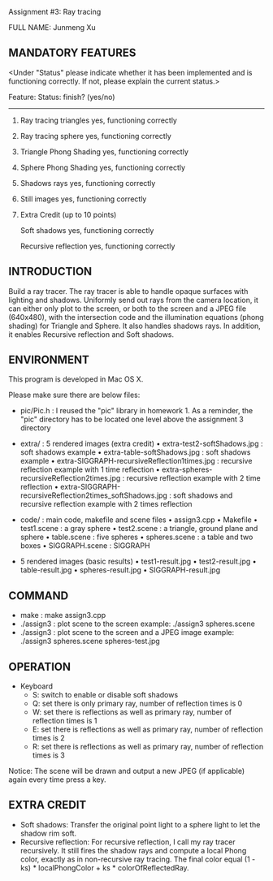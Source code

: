 Assignment #3: Ray tracing

FULL NAME: Junmeng Xu


MANDATORY FEATURES
------------------

<Under "Status" please indicate whether it has been implemented and is
functioning correctly.  If not, please explain the current status.>

Feature:                                 Status: finish? (yes/no)
-------------------------------------    -------------------------
1) Ray tracing triangles                  yes, functioning correctly

2) Ray tracing sphere                     yes, functioning correctly

3) Triangle Phong Shading                 yes, functioning correctly

4) Sphere Phong Shading                   yes, functioning correctly

5) Shadows rays                           yes, functioning correctly

6) Still images                           yes, functioning correctly
   

7) Extra Credit (up to 10 points)

   Soft shadows                           yes, functioning correctly

   Recursive reflection                   yes, functioning correctly


INTRODUCTION
------------
Build a ray tracer. The ray tracer is able to handle opaque surfaces with lighting and shadows. Uniformly send out rays from the camera location, it can either only plot to the screen, or both to the screen and a JPEG file (640x480), with the intersection code and the illumination equations (phong shading) for Triangle and Sphere. It also handles shadows rays.
In addition, it enables Recursive reflection and Soft shadows.


ENVIRONMENT
-----------
This program is developed in Mac OS X.

Please make sure there are below files:

* pic/Pic.h : I reused the "pic" library in homework 1. As a reminder, the "pic" directory has to be located one level above the assignment 3 directory

* extra/ : 5 rendered images (extra credit)
	• extra-test2-softShadows.jpg : soft shadows example
	• extra-table-softShadows.jpg : soft shadows example
	• extra-SIGGRAPH-recursiveReflection1times.jpg : recursive reflection example with 1 time reflection
	• extra-spheres-recursiveReflection2times.jpg : recursive reflection example with 2 time reflection
	• extra-SIGGRAPH-recursiveReflection2times_softShadows.jpg : soft shadows and recursive reflection example with 2 times reflection

* code/ : main code, makefile and scene files
	• assign3.cpp
	• Makefile
	• test1.scene : a gray sphere
	• test2.scene : a triangle, ground plane and sphere
	• table.scene : five spheres
	• spheres.scene : a table and two boxes
	• SIGGRAPH.scene : SIGGRAPH

* 5 rendered images (basic results)
	• test1-result.jpg
	• test2-result.jpg
	• table-result.jpg
	• spheres-result.jpg
	• SIGGRAPH-result.jpg


COMMAND
-------
* make : make assign3.cpp
* ./assign3 <scene filename> : plot scene to the screen
	example: ./assign3 spheres.scene
* ./assign3 <scene filename> <JPEG filename> : plot scene to the screen and a JPEG image
	example: ./assign3 spheres.scene spheres-test.jpg


OPERATION
---------
* Keyboard
  * S: switch to enable or disable soft shadows
  * Q: set there is only primary ray, number of reflection times is 0
  * W: set there is reflections as well as primary ray, number of reflection times is 1
  * E: set there is reflections as well as primary ray, number of reflection times is 2
  * R: set there is reflections as well as primary ray, number of reflection times is 3

Notice: The scene will be drawn and output a new JPEG (if applicable) again every time press a key.


EXTRA CREDIT
------------
* Soft shadows: Transfer the original point light to a sphere light to let the shadow rim soft.
* Recursive reflection: For recursive reflection, I call my ray tracer recursively. It still fires the shadow rays and compute a local Phong color, exactly as in non-recursive ray tracing. The final color equal (1 - ks) * localPhongColor + ks * colorOfReflectedRay.
